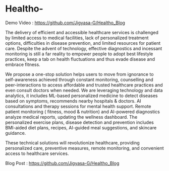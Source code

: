 # Healtho-
Demo Video : https://github.com/Jigyasa-G/Healtho_Blog

The delivery of efficient and accessible healthcare services is challenged by limited access to medical facilities, lack of
personalized treatment options, difficulties in disease prevention, and limited resources for patient care.
Despite the advent of
technology, effective diagnostics and incessant monitoring is still a far reality to empower people to adopt best lifestyle
practices, keep a tab on health fluctuations and thus evade disease and embrace fitness.

We propose a one-stop solution helps users to move from ignorance to self-awareness achieved through constant monitoring,
counselling and peer-interactions to access affordable and trusted healthcare practices and even consult doctors when
needed. We are leveraging technology and data analytics, it includes ML-based personalized medicine to detect diseases
based on symptoms, recommends nearby hospitals & doctors.
AI consultations and therapy sessions for mental health
support. Remote patient monitoring ( fitness, mood & nutrition) and AI-powered diagnostics analyze medical reports, updating
the wellness dashboard. The personalized exercise plans, disease detection and prevention includes BMI-aided diet plans,
recipes, AI-guided meal suggestions, and skincare guidance.

These technical solutions will revolutionize healthcare, providing personalized care, preventive measures, remote monitoring,
and convenient access to healthcare services.

Blog Post : https://github.com/Jigyasa-G/Healtho_Blog
